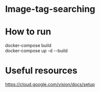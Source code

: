 # Image-tag-searching
 

# How to run
docker-compose build  
docker-compose up -d --build


# Useful resources
https://cloud.google.com/vision/docs/setup